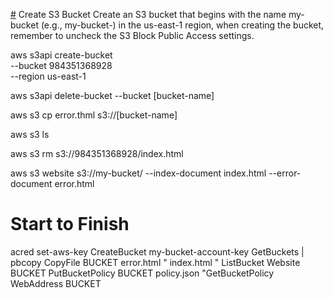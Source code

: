 [#](#) Create S3 Bucket
Create an S3 bucket that begins with the name my-bucket
(e.g., my-bucket-<ACCOUNT ID>) in the us-east-1 region,
when creating the bucket,
remember to uncheck the S3 Block Public Access settings.

aws s3api create-bucket \
    --bucket 984351368928 \
    --region us-east-1


aws s3api delete-bucket --bucket [bucket-name]

aws s3 cp error.thml s3://[bucket-name]

aws s3 ls

aws s3 rm s3://984351368928/index.html

aws s3 website s3://my-bucket/ --index-document index.html --error-document error.html


# Start to Finish
acred
set-aws-key
CreateBucket my-bucket-account-key
GetBuckets | pbcopy
CopyFile BUCKET error.html
" index.html
" ListBucket
Website BUCKET
PutBucketPolicy BUCKET policy.json
"GetBucketPolicy
WebAddress BUCKET
